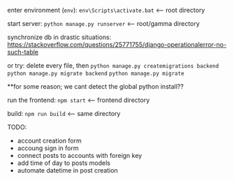 enter environment (`env`):
`env\Scripts\activate.bat` <-- root directory

start server:
`python manage.py runserver` <-- root/gamma directory

synchronize db in drastic situations:
https://stackoverflow.com/questions/25771755/django-operationalerror-no-such-table

or try:
delete every file, then
`python manage.py createmigrations backend`
`python manage.py migrate backend`
`python manage.py migrate`

\*\*for some reason; we cant detect the global python install??

run the frontend:
`npm start` <-- frontend directory

build:
`npm run build` <-- same directory

TODO:

- account creation form
- accoung sign in form
- connect posts to accounts with foreign key
- add time of day to posts models
- automate datetime in post creation
